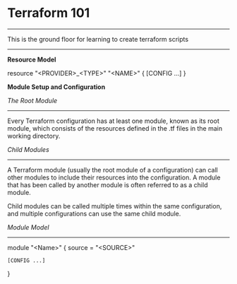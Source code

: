 # Terraform 101
***
This is the ground floor for learning to create terraform scripts

***


**Resource Model**

resource "\<PROVIDER>_\<TYPE>" "\<NAME>" {
    [CONFIG ...]
}

**Module Setup and Configuration**

*The Root Module* 
***
Every Terraform configuration has at least one module, known as its root module, which consists of the resources defined in the .tf files in the main working directory.

*Child Modules*
***
A Terraform module (usually the root module of a configuration) can call other modules to include their resources into the configuration. A module that has been called by another module is often referred to as a child module.

Child modules can be called multiple times within the same configuration, and multiple configurations can use the same child module.

*Module Model*
***
module "\<Name>" {
    source = "\<SOURCE>"

    [CONFIG ...]
}
